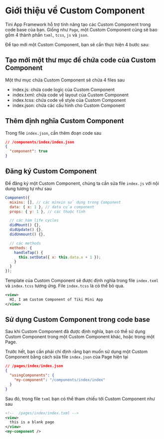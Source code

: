 # Giới thiệu về Custom Component

Tini App Framework hỗ trợ tính năng tạo các Custom Component trong code base của bạn.
Giống như `Page`, một Custom Component cũng sẽ bao gồm 4 thành phần `txml`, `tcss`, `js` và `json`.

Để tạo mới một Custom Component, bạn sẽ cần thực hiện 4 bước sau:

## Tạo mới một thư mục để chứa code của Custom Component

Một thư mục chứa Custom Component sẽ chứa 4 files sau

- index.js: chứa code logic của Custom Component
- index.txml: chứa code về layout của Custom Component
- index.tcss: chứa code về style của Custom Component
- index.json: chứa các cấu hình cho Custom Component

## Thêm định nghĩa Custom Component

Trong file `index.json`, cần thêm đoạn code sau

```json
// /components/index/index.json
{
  "component": true
}
```

## Đăng ký Custom Component

Để đăng ký một Custom Component, chúng ta cần sửa file `index.js` với nội dung tương tự như sau

```js
Component({
  mixins: [], // các minxin sử dụng trong Component
  data: { x: 1 }, // data của component
  props: { y: 1 }, // các thuộc tính

  // các hàm life cycles
  didMount() {},
  didUpdate() {},
  didUnmount() {},

  // các methods
  methods: {
    handleTap() {
      this.setData({ x: this.data.x + 1 });
    }
  }
});
```

Template của Custom Component sẽ được định nghĩa trong file `index.txml` và `index.tcss` tương ứng. File `index.tcss` là có thể bỏ qua.

```xml
<view>
  HI, I am Custom Component of Tiki Mini App
</view>
```

## Sử dụng Custom Component trong code base

Sau khi Custom Component đã được định nghĩa, bạn có thể sử dụng Custom Component trong một Custom Component khác, hoặc trong một Page.

Trước hết, bạn cần phải chỉ định rằng bạn muốn sử dụng một Custom Component bằng cách sửa file `index.json` của Page hiện tại

```json
// /pages/index/index.json
{
  "usingComponents": {
    "my-component": "/components/index/index"
  }
}
```

Sau đó, trong file `txml` bạn có thể tham chiếu tới Custom Component như sau

```xml
<!--  /pages/index/index.txml -->
<view>
  this is a blank page
</view>
<my-component />
```
